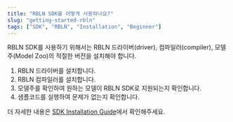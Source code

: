 ```yaml
---
title: "RBLN SDK를 어떻게 사용하나요?"
slug: "getting-started-rbln"
tags: ["SDK", "RBLN", "Installation", "Beginner"]
---
```


RBLN SDK를 사용하기 위해서는 RBLN 드라이버(driver), 컴파일러(compiler), 모델주(Model Zoo)의 적절한 버전을 설치해야 합니다.

1. RBLN 드라이버를 설치합니다.
2. RBLN 컴파일러를 설치합니다.
3. 모델주를 확인하여 원하는 모델이 RBLN SDK로 지원되는지 확인합니다.
4. 샘플코드를 실행하여 문제가 없는지 확인합니다.

더 자세한 내용은 [SDK Installation Guide](https://rebellions.ai/docs/sdk)에서 확인해주세요.
